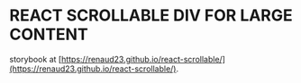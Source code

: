 # REACT SCROLLABLE DIV FOR LARGE CONTENT

storybook at [https://renaud23.github.io/react-scrollable/](https://renaud23.github.io/react-scrollable/).

